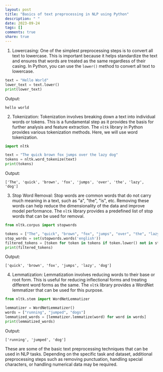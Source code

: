 ```yaml
---
layout: post
title: "Basics of text preprocessing in NLP using Python"
description: " "
date: 2023-09-24
tags: []
comments: true
share: true
---
```


1. Lowercasing:
One of the simplest preprocessing steps is to convert all text to lowercase. This is important because it helps standardize the text and ensures that words are treated as the same regardless of their casing. In Python, you can use the `lower()` method to convert all text to lowercase.

```python
text = "Hello World"
lower_text = text.lower()
print(lower_text)
```
Output:
```
hello world
```

2. Tokenization:
Tokenization involves breaking down a text into individual words or tokens. This is a fundamental step as it provides the basis for further analysis and feature extraction. The `nltk` library in Python provides various tokenization methods. Here, we will use word tokenization.

```python
import nltk

text = "The quick brown fox jumps over the lazy dog"
tokens = nltk.word_tokenize(text)
print(tokens)
```
Output:
```
['The', 'quick', 'brown', 'fox', 'jumps', 'over', 'the', 'lazy', 'dog']
```

3. Stop Word Removal:
Stop words are common words that do not carry much meaning in a text, such as "a", "the", "is", etc. Removing these words can help reduce the dimensionality of the data and improve model performance. The `nltk` library provides a predefined list of stop words that can be used for removal.

```python
from nltk.corpus import stopwords

tokens = ["The", "quick", "brown", "fox", "jumps", "over", "the", "lazy", "dog"]
stop_words = set(stopwords.words('english'))
filtered_tokens = [token for token in tokens if token.lower() not in stop_words]
print(filtered_tokens)
```
Output:
```
['quick', 'brown', 'fox', 'jumps', 'lazy', 'dog']
```

4. Lemmatization:
Lemmatization involves reducing words to their base or root form. This is useful for reducing inflectional forms and treating different word forms as the same. The `nltk` library provides a WordNet lemmatizer that can be used for this purpose.

```python
from nltk.stem import WordNetLemmatizer

lemmatizer = WordNetLemmatizer()
words = ["running", "jumped", "dogs"]
lemmatized_words = [lemmatizer.lemmatize(word) for word in words]
print(lemmatized_words)
```
Output:
```
['running', 'jumped', 'dog']
```

These are some of the basic text preprocessing techniques that can be used in NLP tasks. Depending on the specific task and dataset, additional preprocessing steps such as removing punctuation, handling special characters, or handling numerical data may be required.